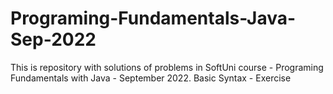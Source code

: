 # Programing-Fundamentals-Java-Sep-2022
This is repository with solutions of problems in SoftUni course - Programing Fundamentals with Java - September 2022.
Basic Syntax - Exercise
